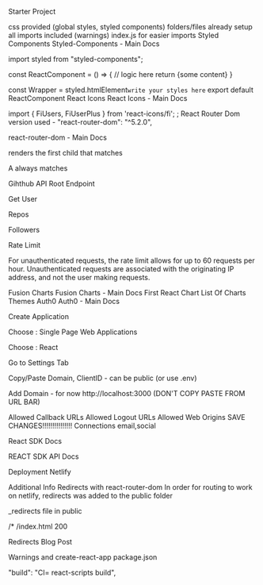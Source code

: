 Starter Project

css provided (global styles, styled components)
folders/files already setup
all imports included (warnings)
index.js for easier imports
Styled Components
Styled-Components - Main Docs

import styled from "styled-components";

const ReactComponent = () => {
 // logic here
 return <Wrapper>
 {some content}
 </Wrapper>
}


const Wrapper = styled.htmlElement`
write your styles here
`
export default ReactComponent
React Icons
React Icons - Main Docs

import { FiUsers, FiUserPlus } from 'react-icons/fi';
<FiUsers className='nameOfTheClass'> </FiUsers>;
React Router Dom
version used - "react-router-dom": "^5.2.0",

react-router-dom - Main Docs

renders the first child that matches

A always matches

Gihthub API
Root Endpoint

Get User

Repos

Followers

Rate Limit

For unauthenticated requests, the rate limit allows for up to 60 requests per hour. Unauthenticated requests are associated with the originating IP address, and not the user making requests.

Fusion Charts
Fusion Charts - Main Docs
First React Chart
List Of Charts
Themes
Auth0
Auth0 - Main Docs

Create Application

Choose : Single Page Web Applications

Choose : React

Go to Settings Tab

Copy/Paste Domain, ClientID - can be public (or use .env)

Add Domain - for now http://localhost:3000 (DON'T COPY PASTE FROM URL BAR)

Allowed Callback URLs
Allowed Logout URLs
Allowed Web Origins
SAVE CHANGES!!!!!!!!!!!!!!!
Connections email,social

React SDK Docs

REACT SDK API Docs

Deployment
Netlify

Additional Info
Redirects with react-router-dom
In order for routing to work on netlify, redirects was added to the public folder

_redirects file in public

/*    /index.html   200

Redirects Blog Post

Warnings and create-react-app
package.json

"build": "CI= react-scripts build",